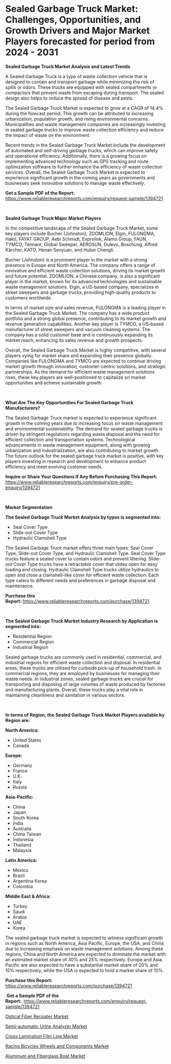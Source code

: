 <p><h1>Sealed Garbage Truck Market: Challenges, Opportunities, and Growth Drivers and Major Market Players forecasted for period from 2024 - 2031</h1></p><p><strong>Sealed Garbage Truck Market Analysis and Latest Trends</strong></p>
<p><p>A Sealed Garbage Truck is a type of waste collection vehicle that is designed to contain and transport garbage while minimizing the risk of spills or odors. These trucks are equipped with sealed compartments or compactors that prevent waste from escaping during transport. The sealed design also helps to reduce the spread of disease and pests.</p><p>The Sealed Garbage Truck Market is expected to grow at a CAGR of 14.4% during the forecast period. This growth can be attributed to increasing urbanization, population growth, and rising environmental concerns. Municipalities and waste management companies are increasingly investing in sealed garbage trucks to improve waste collection efficiency and reduce the impact of waste on the environment.</p><p>Recent trends in the Sealed Garbage Truck Market include the development of automated and self-driving garbage trucks, which can improve safety and operational efficiency. Additionally, there is a growing focus on implementing advanced technology such as GPS tracking and route optimization software to further enhance the efficiency of waste collection services. Overall, the Sealed Garbage Truck Market is expected to experience significant growth in the coming years as governments and businesses seek innovative solutions to manage waste effectively.</p></p>
<p><strong>Get a Sample PDF of the Report:&nbsp;</strong> <a href="https://www.reliableresearchreports.com/enquiry/request-sample/1394721">https://www.reliableresearchreports.com/enquiry/request-sample/1394721</a></p>
<p>&nbsp;</p>
<p><strong>Sealed Garbage Truck Major Market Players</strong></p>
<p><p>In the competitive landscape of the Sealed Garbage Truck Market, some key players include Bucher (Johnston), ZOOMLION, Elgin, FULONGMA, Hako, FAYAT GROUP, Aebi Schmidt, Exprolink, Alamo Group, FAUN, TYMCO, Tennant, Global Sweeper, AEROSUN, Dulevo, Boschung, Alfred Kärcher, KATO, Henan Senyuan, and Hubei Chengli.</p><p>Bucher (Johnston) is a prominent player in the market with a strong presence in Europe and North America. The company offers a range of innovative and efficient waste collection solutions, driving its market growth and future potential. ZOOMLION, a Chinese company, is also a significant player in the market, known for its advanced technologies and sustainable waste management solutions. Elgin, a US-based company, specializes in street sweepers and garbage trucks, providing high-quality products to customers worldwide.</p><p>In terms of market size and sales revenue, FULONGMA is a leading player in the Sealed Garbage Truck Market. The company has a wide product portfolio and a strong global presence, contributing to its market growth and revenue generation capabilities. Another key player is TYMCO, a US-based manufacturer of street sweepers and vacuum cleaning systems. The company has a solid customer base and is continuously expanding its market reach, enhancing its sales revenue and growth prospects.</p><p>Overall, the Sealed Garbage Truck Market is highly competitive, with several players vying for market share and expanding their presence globally. Companies like FULONGMA and TYMCO are expected to continue driving market growth through innovation, customer-centric solutions, and strategic partnerships. As the demand for efficient waste management solutions rises, these key players are well-positioned to capitalize on market opportunities and achieve sustainable growth.</p></p>
<p>&nbsp;</p>
<p><strong>What Are The Key Opportunities For Sealed Garbage Truck Manufacturers?</strong></p>
<p><p>The Sealed Garbage Truck market is expected to experience significant growth in the coming years due to increasing focus on waste management and environmental sustainability. The demand for sealed garbage trucks is driven by stringent regulations regarding waste disposal and the need for efficient collection and transportation systems. Technological advancements in waste management equipment, along with growing urbanization and industrialization, are also contributing to market growth. The future outlook for the sealed garbage truck market is positive, with key players investing in research and development to enhance product efficiency and meet evolving customer needs.</p></p>
<p><strong>Inquire or Share Your Questions If Any Before Purchasing This Report:</strong> <a href="https://www.reliableresearchreports.com/enquiry/pre-order-enquiry/1394721">https://www.reliableresearchreports.com/enquiry/pre-order-enquiry/1394721</a></p>
<p>&nbsp;</p>
<p><strong>Market Segmentation</strong></p>
<p><strong>The Sealed Garbage Truck Market Analysis by types is segmented into:</strong></p>
<p><ul><li>Seal Cover Type</li><li>Slide-out Cover Type</li><li>Hydraulic Clamshell Type</li></ul></p>
<p><p>The Sealed Garbage Truck market offers three main types: Seal Cover Type, Slide-out Cover Type, and Hydraulic Clamshell Type. Seal Cover Type trucks feature a sealed cover to contain odors and prevent littering. Slide-out Cover Type trucks have a retractable cover that slides open for easy loading and closing. Hydraulic Clamshell Type trucks utilize hydraulics to open and close a clamshell-like cover for efficient waste collection. Each type caters to different needs and preferences in garbage disposal and maintenance.</p></p>
<p><strong>Purchase this Report:&nbsp;</strong><a href="https://www.reliableresearchreports.com/purchase/1394721">https://www.reliableresearchreports.com/purchase/1394721</a></p>
<p>&nbsp;</p>
<p><strong>The Sealed Garbage Truck Market Industry Research by Application is segmented into:</strong></p>
<p><ul><li>Residential Region</li><li>Commercial Region</li><li>Industrial Region</li></ul></p>
<p><p>Sealed garbage trucks are commonly used in residential, commercial, and industrial regions for efficient waste collection and disposal. In residential areas, these trucks are utilized for curbside pick-up of household trash. In commercial regions, they are employed by businesses for managing their waste needs. In industrial zones, sealed garbage trucks are crucial for transporting and disposing of large volumes of waste produced by factories and manufacturing plants. Overall, these trucks play a vital role in maintaining cleanliness and sanitation in various sectors.</p></p>
<p>&nbsp;</p>
<p><strong>In terms of Region, the Sealed Garbage Truck Market Players available by Region are:</strong></p>
<p>
    <p> <strong> North America: </strong>
        <ul>
            <li>United States</li>
            <li>Canada</li>
        </ul>
        </p> 
    <p> <strong> Europe: </strong>
        <ul>
            <li>Germany</li>
            <li>France</li>
            <li>U.K.</li>
            <li>Italy</li>
            <li>Russia</li>
        </ul>
        </p> 
    <p> <strong> Asia-Pacific: </strong>
        <ul>
            <li>China</li>
            <li>Japan</li>
            <li>South Korea</li>
            <li>India</li>
            <li>Australia</li>
            <li>China Taiwan</li>
            <li>Indonesia</li>
            <li>Thailand</li>
            <li>Malaysia</li>
        </ul>
        </p> 
    <p> <strong> Latin America: </strong>
        <ul>
            <li>Mexico</li>
            <li>Brazil</li>
            <li>Argentina Korea</li>
            <li>Colombia</li>
        </ul>
        </p> 
    <p> <strong> Middle East & Africa: </strong>
        <ul>
            <li>Turkey</li>
            <li>Saudi</li>
            <li>Arabia</li>
            <li>UAE</li>
            <li>Korea</li>
        </ul>
    </p>
    </p>
<p><p>The sealed garbage truck market is expected to witness significant growth in regions such as North America, Asia Pacific, Europe, the USA, and China due to increasing emphasis on waste management solutions. Among these regions, China and North America are expected to dominate the market with an estimated market share of 30% and 25% respectively. Europe and Asia Pacific are also expected to have a substantial market share of 20% and 15% respectively, while the USA is expected to hold a market share of 10%.</p></p>
<p><strong>Purchase this Report: </strong><a href="https://www.reliableresearchreports.com/purchase/1394721">https://www.reliableresearchreports.com/purchase/1394721</a></p>
<p>&nbsp;<strong>Get a Sample PDF of the Report:&nbsp;&nbsp;</strong><a href="https://www.reliableresearchreports.com/enquiry/request-sample/1394721">https://www.reliableresearchreports.com/enquiry/request-sample/1394721</a></p>
<p><strong></strong></p>
<p><p><a href="https://medium.com/@kevenjewess/optical-fiber-recoater-market-trends-forecast-and-competitive-analysis-to-2031-5c22ae204f79">Optical Fiber Recoater Market</a></p><p><a href="https://medium.com/@kevenjewess/semi-automatic-urine-analyzer-market-exploring-market-share-market-trends-and-future-growth-b49911c9166a">Semi-automatic Urine Analyzer Market</a></p><p><a href="https://medium.com/@kevenjewess/decoding-cross-lamination-film-line-market-metrics-market-share-trends-and-growth-patterns-f09587564f6a">Cross Lamination Film Line Market</a></p><p><a href="https://medium.com/@kevenjewess/racing-bicycles-wheels-and-components-market-analysis-its-cagr-market-segmentation-and-global-56a046e90fb5">Racing Bicycles Wheels and Components Market</a></p><p><a href="https://medium.com/@kevenjewess/aluminum-and-fiberglass-boat-market-insights-into-market-cagr-market-trends-and-growth-ea251b574b5e">Aluminum and Fiberglass Boat Market</a></p></p>
